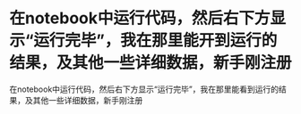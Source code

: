 # 在notebook中运行代码，然后右下方显示“运行完毕”，我在那里能开到运行的结果，及其他一些详细数据，新手刚注册

在notebook中运行代码，然后右下方显示“运行完毕”，我在那里能看到运行的结果，及其他一些详细数据，新手刚注册